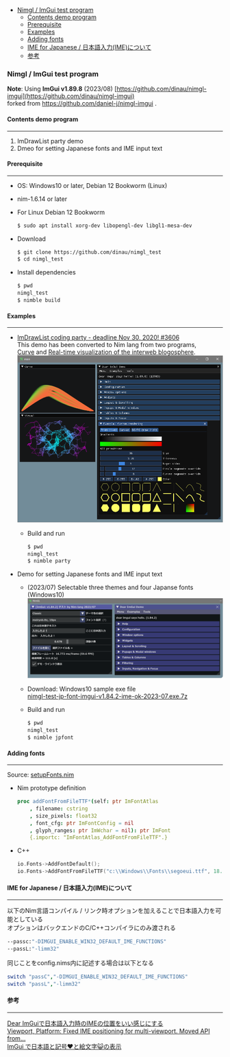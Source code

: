 <!-- START doctoc generated TOC please keep comment here to allow auto update -->
<!-- DON'T EDIT THIS SECTION, INSTEAD RE-RUN doctoc TO UPDATE -->

- [Nimgl / ImGui test program](#nimgl--imgui-test-program)
  - [Contents demo program](#contents-demo-program)
  - [Prerequisite](#prerequisite)
  - [Examples](#examples)
  - [Adding fonts](#adding-fonts)
  - [IME for Japanese / 日本語入力(IME)について](#ime-for-japanese--%E6%97%A5%E6%9C%AC%E8%AA%9E%E5%85%A5%E5%8A%9Bime%E3%81%AB%E3%81%A4%E3%81%84%E3%81%A6)
  - [参考](#%E5%8F%82%E8%80%83)

<!-- END doctoc generated TOC please keep comment here to allow auto update -->

### Nimgl / ImGui test program

**Note**: Using  **ImGui v1.89.8** (2023/08) [https://github.com/dinau/nimgl-imgui](https://github.com/dinau/nimgl-imgui)  
forked from https://github.com/daniel-j/nimgl-imgui .

#### Contents demo program

---

1.  ImDrawList party demo
1.  Dmeo for setting Japanese fonts and IME input text

#### Prerequisite

---

- OS: Windows10 or later, Debian 12 Bookworm (Linux)
- nim-1.6.14 or later
- For Linux Debian 12 Bookworm

   ```sh
   $ sudo apt install xorg-dev libopengl-dev libgl1-mesa-dev
   ```

- Download 

   ```sh
   $ git clone https://github.com/dinau/nimgl_test
   $ cd nimgl_test
   ```

- Install dependencies

   ```sh
   $ pwd
   nimgl_test
   $ nimble build
   ```


#### Examples

---

- [ImDrawList coding party - deadline Nov 30, 2020! #3606](https://github.com/ocornut/imgui/issues/3606)  
This demo has been converted to Nim lang from two programs,  
[Curve](https://github.com/ocornut/imgui/issues/3606#issuecomment-730648517) and
[Real-time visualization of the interweb blogosphere](https://github.com/ocornut/imgui/issues/3606#issuecomment-730704909).  
![alt](img/nimgl-imgui-coding-party-2023-08.png)
   - Build and run

      ```sh
      $ pwd 
      nimgl_test
      $ nimble party
      ```

- Demo for setting Japanese fonts and IME input text
   - (2023/07) Selectable three themes and four Japanse fonts (Windows10)  
   ![alt](img/nimgl-screen-shot-jp-font-2023-07.png)
   - Download: Windows10 sample exe file  
   [nimgl-test-jp-font-imgui-v1.84.2-ime-ok-2023-07.exe.7z](https://bitbucket.org/dinau/storage/downloads/nimgl-test-jp-font-imgui-v1.84.2-ime-ok-2023-07.exe.7z) 
   - Build and run

      ```sh
      $ pwd 
      nimgl_test
      $ nimble jpfont
      ```


#### Adding fonts 

---

Source: [setupFonts.nim](https://github.com/dinau/nimgl_test/blob/main/examples/jpFont/setupFonts.nim)

- Nim prototype definition

   ```nim
   proc addFontFromFileTTF*(self: ptr ImFontAtlas
       , filename: cstring
       , size_pixels: float32
       , font_cfg: ptr ImFontConfig = nil
       , glyph_ranges: ptr ImWchar = nil): ptr ImFont
       {.importc: "ImFontAtlas_AddFontFromFileTTF".}
   ```

- C++

  ```cpp
  io.Fonts->AddFontDefault();
  io.Fonts->AddFontFromFileTTF("c:\\Windows\\Fonts\\segoeui.ttf", 18.0f);
  ```

#### IME for Japanese / 日本語入力(IME)について

---

以下のNim言語コンパイル / リンク時オプションを加えることで日本語入力を可能としている  
オプションはバックエンドのC/C++コンパイラにのみ渡される

```sh
--passc:"-DIMGUI_ENABLE_WIN32_DEFAULT_IME_FUNCTIONS"
--passL:"-limm32"
```

同じことをconfig.nims内に記述する場合は以下となる

```nim
switch "passC","-DIMGUI_ENABLE_WIN32_DEFAULT_IME_FUNCTIONS"
switch "passL","-limm32"
```

#### 参考

---

[Dear ImGuiで日本語入力時のIMEの位置をいい感じにする](https://qiita.com/babiron_i/items/759d80965b497384bc0e)  
[Viewport, Platform: Fixed IME positioning for multi-viewport. Moved API from...](http://dalab.se.sjtu.edu.cn/gitlab/xiaoyuwei/imgui/-/commit/cb78e62df93732b64afcc9d4cd02e378730b32af)  
[ImGui で日本語と記号♥と絵文字😺の表示](https://zenn.dev/tenka/articles/display_japanese_symbols_and_emoji_with_imgui)  

